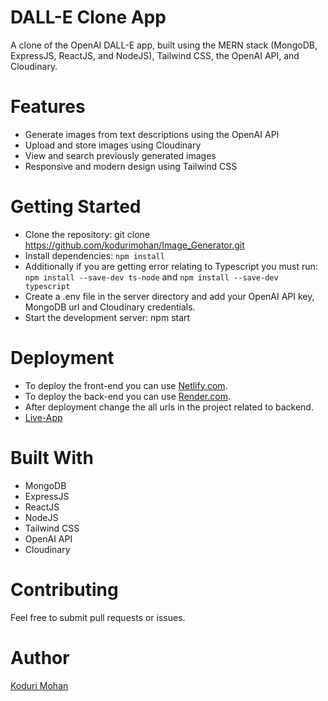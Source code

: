 # DALL-E Clone App
A clone of the OpenAI DALL-E app, built using the MERN stack (MongoDB, ExpressJS, ReactJS, and NodeJS), Tailwind CSS, the OpenAI API, and Cloudinary.

# Features
- Generate images from text descriptions using the OpenAI API
- Upload and store images using Cloudinary
- View and search previously generated images
- Responsive and modern design using Tailwind CSS

# Getting Started
- Clone the repository: git clone https://github.com/kodurimohan/Image_Generator.git
- Install dependencies: ```npm install```
- Additionally if you are getting error relating to Typescript you must run:
```npm install --save-dev ts-node``` and  ```npm install --save-dev typescript```
- Create a .env file in the server directory and add your OpenAI API key, MongoDB url and Cloudinary credentials.
- Start the development server: npm start

# Deployment
- To deploy the front-end you can use [Netlify.com](https://www.netlify.com/).
- To deploy the back-end you can use [Render.com](https://render.com/).
- After deployment change the all urls in the project related to backend.
- [Live-App](https://image-generator-app-0v93.onrender.com)

# Built With
- MongoDB
- ExpressJS
- ReactJS
- NodeJS
- Tailwind CSS
- OpenAI API
- Cloudinary

# Contributing
Feel free to submit pull requests or issues.

# Author
[Koduri Mohan](https://github.com/kodurimohan)
